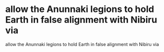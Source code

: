 # allow the Anunnaki legions to hold Earth in false alignment with Nibiru via

allow the Anunnaki legions to hold Earth in false alignment with Nibiru via